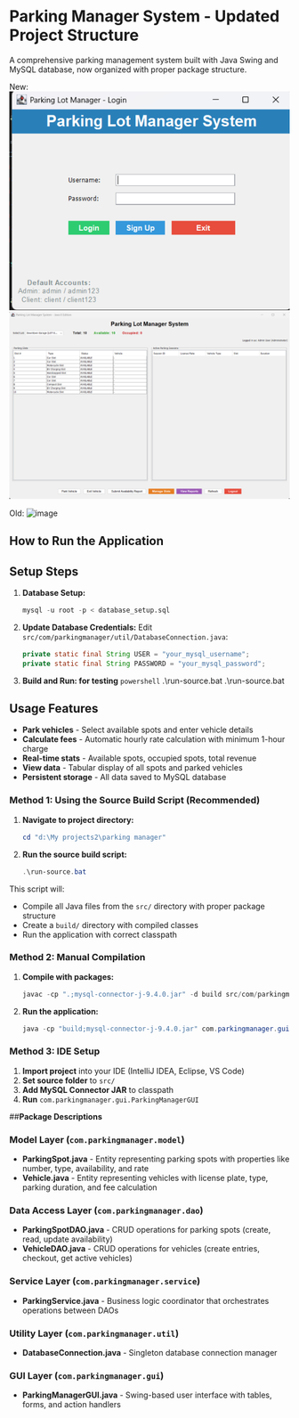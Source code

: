 # Parking Manager System - Updated Project Structure

A comprehensive parking management system built with Java Swing and MySQL database, now organized with proper package structure.

New:
![alt text](image.png)
![alt text](image-1.png)

Old:
<img width="982" height="689" alt="image" src="https://github.com/user-attachments/assets/0bec96de-a7a3-4a98-bdc4-27f28c8b4f65" />

## **How to Run the Application**

## **Setup Steps**

1. **Database Setup:**

   ```sql
   mysql -u root -p < database_setup.sql
   ```

2. **Update Database Credentials:**
   Edit `src/com/parkingmanager/util/DatabaseConnection.java`:

   ```java
   private static final String USER = "your_mysql_username";
   private static final String PASSWORD = "your_mysql_password";
   ```

3. **Build and Run: for testing**
   `powershell`
   .\run-source.bat <!-- for testing -->
   .\run-source.bat <!-- for quick GUI  -->

## **Usage Features**

- **Park vehicles** - Select available spots and enter vehicle details
- **Calculate fees** - Automatic hourly rate calculation with minimum 1-hour charge
- **Real-time stats** - Available spots, occupied spots, total revenue
- **View data** - Tabular display of all spots and parked vehicles
- **Persistent storage** - All data saved to MySQL database

### **Method 1: Using the Source Build Script (Recommended)**

1. **Navigate to project directory:**

   ```powershell
   cd "d:\My projects2\parking manager"
   ```

2. **Run the source build script:**
   ```powershell
   .\run-source.bat
   ```

This script will:

- Compile all Java files from the `src/` directory with proper package structure
- Create a `build/` directory with compiled classes
- Run the application with correct classpath

### **Method 2: Manual Compilation**

1. **Compile with packages:**

   ```powershell
   javac -cp ".;mysql-connector-j-9.4.0.jar" -d build src/com/parkingmanager/model/*.java src/com/parkingmanager/util/*.java src/com/parkingmanager/dao/*.java src/com/parkingmanager/service/*.java src/com/parkingmanager/gui/*.java
   ```

2. **Run the application:**
   ```powershell
   java -cp "build;mysql-connector-j-9.4.0.jar" com.parkingmanager.gui.ParkingManagerGUI
   ```

### **Method 3: IDE Setup**

1. **Import project** into your IDE (IntelliJ IDEA, Eclipse, VS Code)
2. **Set source folder** to `src/`
3. **Add MySQL Connector JAR** to classpath
4. **Run** `com.parkingmanager.gui.ParkingManagerGUI`

##**Package Descriptions**

### **Model Layer (`com.parkingmanager.model`)**

- **ParkingSpot.java** - Entity representing parking spots with properties like number, type, availability, and rate
- **Vehicle.java** - Entity representing vehicles with license plate, type, parking duration, and fee calculation

### **Data Access Layer (`com.parkingmanager.dao`)**

- **ParkingSpotDAO.java** - CRUD operations for parking spots (create, read, update availability)
- **VehicleDAO.java** - CRUD operations for vehicles (create entries, checkout, get active vehicles)

### **Service Layer (`com.parkingmanager.service`)**

- **ParkingService.java** - Business logic coordinator that orchestrates operations between DAOs

### **Utility Layer (`com.parkingmanager.util`)**

- **DatabaseConnection.java** - Singleton database connection manager

### **GUI Layer (`com.parkingmanager.gui`)**

- **ParkingManagerGUI.java** - Swing-based user interface with tables, forms, and action handlers

